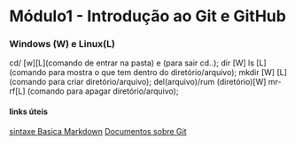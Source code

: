 # Módulo1 - Introdução ao Git e GitHub
### Windows (W) e Linux(L)
cd/ [w][L](comando de entrar na pasta) e (para sair cd..);
dir [W] ls [L] (comando para mostra o que tem dentro do diretório/arquivo);
mkdir [W] [L] (comando para criar diretório/arquivo);
del(arquivo)/rum (diretório)[W] mr-rf[L] (comando para apagar diretório/arquivo);
#### links úteis 
[sintaxe Basica Markdown](https://www.markdownguide.org/basic-syntax/)
[Documentos sobre Git](https://git-scm.com/doc)
